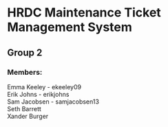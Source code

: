 # HRDC Maintenance Ticket Management System
## Group 2
### Members:
Emma Keeley - ekeeley09  
Erik Johns - erikjohns  
Sam Jacobsen - samjacobsen13  
Seth Barrett  
Xander Burger  
